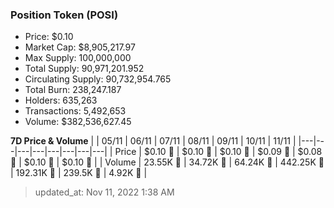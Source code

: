 
  ### Position Token (POSI)
  - Price: $0.10
  - Market Cap: $8,905,217.97
  - Max Supply: 100,000,000
  - Total Supply: 90,971,201.952
  - Circulating Supply: 90,732,954.765
  - Total Burn: 238,247.187
  - Holders: 635,263
  - Transactions: 5,492,653
  - Volume: $382,536,627.45

  **7D Price & Volume**
  | | 05&#x2F;11 | 06&#x2F;11 | 07&#x2F;11 | 08&#x2F;11 | 09&#x2F;11 | 10&#x2F;11 | 11&#x2F;11 |
  |---|---|---|---|---|---|---|---|
  | Price | $0.10 🚀 | $0.10 🚀 | $0.10 🔻 | $0.09 🔻 | $0.08 🔻 | $0.10 🚀 | $0.10 🚀 |
  | Volume | 23.55K 🔻 | 34.72K 🚀 | 64.24K 🚀 | 442.25K 🚀 | 192.31K 🔻 | 239.5K 🚀 | 4.92K 🔻 |

  > updated_at: Nov 11, 2022 1:38 AM
